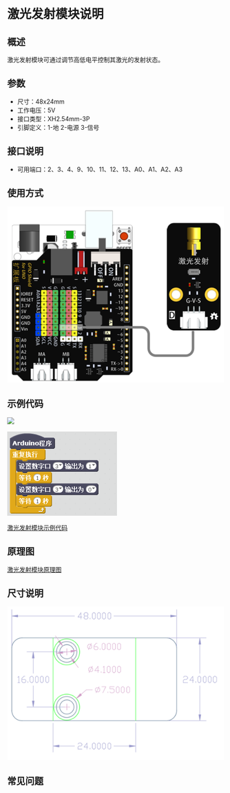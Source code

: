 # 激光发射模块说明   

## 概述
激光发射模块可通过调节高低电平控制其激光的发射状态。

## 参数 
- 尺寸：48x24mm
- 工作电压：5V
- 接口类型：XH2.54mm-3P
- 引脚定义：1-地 2-电源 3-信号

## 接口说明
- 可用端口：2、3、4、9、10、11、12、13、A0、A1、A2、A3

## 使用方式
![](./images/24.png)

## 示例代码
![](./images/78.png)
	
![](./images/57.png)
	
[激光发射模块示例代码](http://www.haohaodada.com/show.php?id=955856)

## 原理图
[激光发射模块原理图](https://github.com/Haohaodada-official/haohaodada-docs/blob/master/%E5%8E%9F%E7%90%86%E5%9B%BE/%E6%BF%80%E5%85%89%E5%8F%91%E5%B0%84%E6%A8%A1%E5%9D%97.pdf)

## 尺寸说明
![](./images/01.png)

## 常见问题